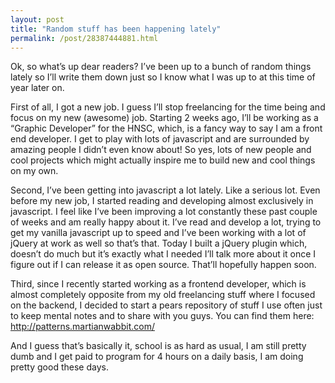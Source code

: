 ```yaml
---
layout: post
title: "Random stuff has been happening lately"
permalink: /post/28387444881.html
---
```


Ok, so what&#8217;s up dear readers? I&#8217;ve been up to a bunch of random things lately so I&#8217;ll write them down just so I know what I was up to at this time of year later on.

First of all, I got a new job. I guess I&#8217;ll stop freelancing for the time being and focus on my new (awesome) job. Starting 2 weeks ago, I&#8217;ll be working as a &#8220;Graphic Developer&#8221; for the HNSC, which, is a fancy way to say I am a front end developer. I get to play with lots of javascript and are surrounded by amazing people I didn&#8217;t even know about! So yes, lots of new people and cool projects which might actually inspire me to build new and cool things on my own.

Second, I&#8217;ve been getting into javascript a lot lately. Like a serious lot. Even before my new job, I started reading and developing almost exclusively in javascript. I feel like I&#8217;ve been improving a lot constantly these past couple of weeks and am really happy about it. I&#8217;ve read and develop a lot, trying to get my vanilla javascript up to speed and I&#8217;ve been working with a lot of jQuery at work as well so that&#8217;s that. Today I built a jQuery plugin which, doesn&#8217;t do much but it&#8217;s exactly what I needed I&#8217;ll talk more about it once I figure out if I can release it as open source. That&#8217;ll hopefully happen soon.

Third, since I recently started working as a frontend developer, which is almost completely opposite from my old freelancing stuff where I focused on the backend, I decided to start a pears repository of stuff I use often just to keep mental notes and to share with you guys. You can find them here: <a href="http://patterns.martianwabbit.com/">http://patterns.martianwabbit.com/</a>

And I guess that&#8217;s basically it, school is as hard as usual, I am still pretty dumb and I get paid to program for 4 hours on a daily basis, I am doing pretty good these days.
